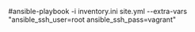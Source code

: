 #ansible-playbook -i inventory.ini site.yml --extra-vars "ansible_ssh_user=root ansible_ssh_pass=vagrant"
